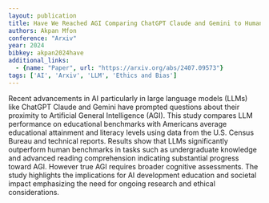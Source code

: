 ```yaml
---
layout: publication
title: Have We Reached AGI Comparing ChatGPT Claude and Gemini to Human Literacy and Education Benchmarks
authors: Akpan Mfon
conference: "Arxiv"
year: 2024
bibkey: akpan2024have
additional_links:
  - {name: "Paper", url: "https://arxiv.org/abs/2407.09573"}
tags: ['AI', 'Arxiv', 'LLM', 'Ethics and Bias']
---
```

Recent advancements in AI particularly in large language models (LLMs) like ChatGPT Claude and Gemini have prompted questions about their proximity to Artificial General Intelligence (AGI). This study compares LLM performance on educational benchmarks with Americans average educational attainment and literacy levels using data from the U.S. Census Bureau and technical reports. Results show that LLMs significantly outperform human benchmarks in tasks such as undergraduate knowledge and advanced reading comprehension indicating substantial progress toward AGI. However true AGI requires broader cognitive assessments. The study highlights the implications for AI development education and societal impact emphasizing the need for ongoing research and ethical considerations.
